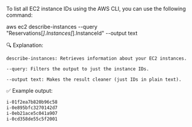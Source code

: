 To list all EC2 instance IDs using the AWS CLI, you can use the following command:

aws ec2 describe-instances --query "Reservations[*].Instances[*].InstanceId" --output text

🔍 Explanation:

    describe-instances: Retrieves information about your EC2 instances.

    --query: Filters the output to just the instance IDs.

    --output text: Makes the result cleaner (just IDs in plain text).

✅ Example output:
```sh
i-01f2ea7b820b96c58
i-0e895bfc3270142d7
i-0eb21ace5c041a907
i-0cd358de55c5f2001
```